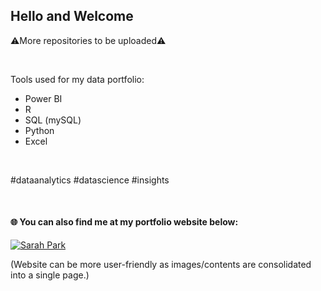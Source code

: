 ## Hello and Welcome

⚠️More repositories to be uploaded⚠️

<br>

Tools used for my data portfolio:
- Power BI
- R
- SQL (mySQL)
- Python
- Excel 

<br>

#dataanalytics #datascience #insights

<br>

#### 🌐 You can also find me at my portfolio website below: 

[![Sarah Park](https://img.shields.io/badge/SarahPark-yellow?style=flat&logo=wordpress&link=https%3A%2F%2Fsarhp.wordpress.com)](https://sarhp.wordpress.com)

(Website can be more user-friendly as images/contents are consolidated into a single page.)

